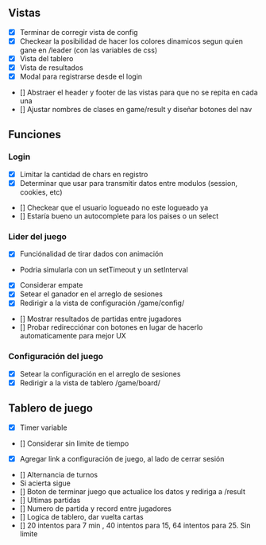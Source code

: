 ## Vistas

- [x] Terminar de corregir vista de config
- [x] Checkear la posibilidad de hacer los colores dinamicos segun quien gane en /leader (con las variables de css)
- [x] Vista del tablero
- [x] Vista de resultados
- [x] Modal para registrarse desde el login
- [] Abstraer el header y footer de las vistas para que no se repita en cada una
- [] Ajustar nombres de clases en game/result y diseñar botones del nav

## Funciones

### Login

- [x] Limitar la cantidad de chars en registro
- [x] Determinar que usar para transmitir datos entre modulos (session, cookies, etc)
- [] Checkear que el usuario logueado no este logueado ya
- [] Estaría bueno un autocomplete para los paises o un select

### Lider del juego

- [x] Funciónalidad de tirar dados con animación
- Podria simularla con un setTimeout y un setInterval
- [x] Considerar empate
- [x] Setear el ganador en el arreglo de sesiones
- [x] Redirigir a la vista de configuración /game/config/
- [] Mostrar resultados de partidas entre jugadores
- [] Probar redirecciónar con botones en lugar de hacerlo automaticamente para mejor UX

### Configuración del juego

- [x] Setear la configuración en el arreglo de sesiones
- [x] Redirigir a la vista de tablero /game/board/

## Tablero de juego

- [x] Timer variable
- [] Considerar sin limite de tiempo
- [x] Agregar link a configuración de juego, al lado de cerrar sesión
- [] Alternancia de turnos
- Si acierta sigue
- [] Boton de terminar juego que actualice los datos y rediriga a /result
- [] Ultimas partidas
- [] Numero de partida y record entre jugadores
- [] Logica de tablero, dar vuelta cartas
- [] 20 intentos para 7 min , 40 intentos para 15, 64 intentos para 25. Sin limite
